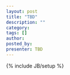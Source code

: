```yaml
---
layout: post
title: "TBD"
description: ""
category: 
tags: []
author: 
posted_by: 
presenter: TBD
---
```

{% include JB/setup %}
